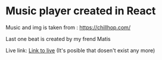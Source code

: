 # Music player created in React

  Music and img is taken from : https://chillhop.com/
  
  Last one beat is created by my frend Matis
  
  Live link: [Link to live](https://music-player.zawojweb.com/)	 (It's posible that dosen't exist any more)
